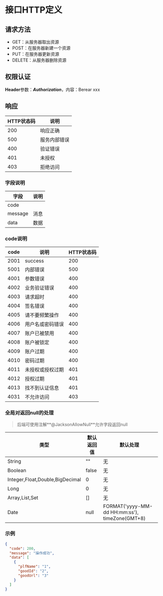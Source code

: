 # 接口HTTP定义
## 请求方法
- GET：从服务器取出资源
- POST：在服务器新建一个资源
- PUT：在服务器更新资源
- DELETE：从服务器删除资源

## 权限认证

**Header**参数：***Authorization***，内容：Berear xxx

## 响应
|  HTTP状态码 | 说明 
|  ----      | ----
|  200       | 响应正确
|  500       | 服务内部错误
|  400       | 验证错误
|  401       | 未授权
|  403       | 拒绝访问

### 字段说明
|  字段      | 说明   |
| ----      | ----   |
| code      |        |
| message   | 消息    |
| data      | 数据    |

### code说明
|  code      | 说明             | HTTP状态码
|  ----      | ----             | ----
| 2001       | success          |  200
| 5001       | 内部错误          |  500
| 4001       | 参数错误          |  400
| 4002       | 业务验证错误       |  400
| 4003       | 请求超时          |  400
| 4004       | 签名错误          |  400
| 4005       | 请不要频繁操作     |  400
| 4006       | 用户名或密码错误   |  400
| 4007       | 账户已被禁用       |  400
| 4008       | 账户被锁定        |  400
| 4009       | 账户过期          |  400
| 4010       | 密码过期          |  400
| 4011       | 未授权或授权过期    |  401
| 4012       | 授权过期          |  401
| 4013       | 找不到认证信息     |  401
| 4031       | 不允许访问        |  403

### 全局对返回null的处理
> 后端可使用注解**@JacksonAllowNull**允许字段返回null

|  类型                                  | 默认返回值  | 默认处理  |
|  ----                                 | ----       | ----     |
| String                                | ""         | 无       |
| Boolean                               | false      | 无       |
| Integer,Float,Double,BigDecimal       | 0          | 无       |
| Long                                  | 0          | 无|
| Array,List,Set                        | []         | 无       |
| Date                                  | null       | FORMAT('yyyy-MM-dd HH:mm:ss'), timeZone(GMT+8) |

### 示例
```JSON
{
  "code": 200,
  "message": "操作成功",
  "data": [
    {
      "plfName": "1",
      "goodId": "2",
      "goodUrl": "3"
    }
  ]
}
```
